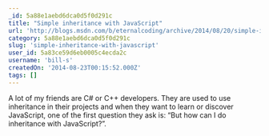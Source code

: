 ```yaml
---
_id: 5a88e1aebd6dca0d5f0d291c
title: "Simple inheritance with JavaScript"
url: 'http://blogs.msdn.com/b/eternalcoding/archive/2014/08/20/simple-inheritance-with-javascript.aspx'
category: 5a88e1aebd6dca0d5f0d291c
slug: 'simple-inheritance-with-javascript'
user_id: 5a83ce59d6eb0005c4ecda2c
username: 'bill-s'
createdOn: '2014-08-23T00:15:52.000Z'
tags: []
---
```


A lot of my friends are C# or C++ developers. They are used to use inheritance in their projects and when they want to learn or discover JavaScript, one of the first question they ask is: “But how can I do inheritance with JavaScript?”.
